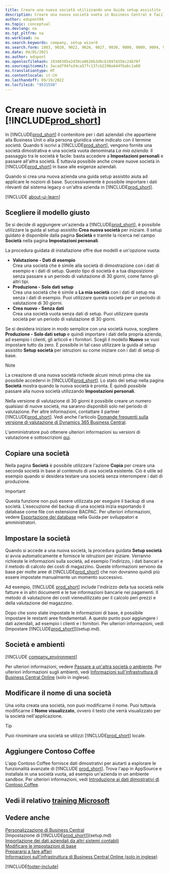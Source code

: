```yaml
---
title: Creare una nuova società utilizzando una Guida setup assistito
description: Creare una nuova società vuota in Business Central è facile. Una Guida setup assistito fornisce le istruzioni nei vari passaggi e consente di importare i dati aziendali esistenti.
author: edupont04
ms.topic: conceptual
ms.devlang: na
ms.tgt_pltfrm: na
ms.workload: na
ms.search.keywords: company, setup wizard
ms.search.form: 1803, 9020, 9022, 9026, 9027, 9030, 9000, 9009, 9004, 9005, 9024, 9006, 9007, 9010, 9016, 9017
ms.date: 04/01/2021
ms.author: edupont
ms.openlocfilehash: 19340305e2d39ce0626b3d6cb10974556c24b70f
ms.sourcegitcommit: 3acadf94fa34ca57fc137cb2296e644fbabc1a60
ms.translationtype: HT
ms.contentlocale: it-CH
ms.lasthandoff: 09/19/2022
ms.locfileid: "9531558"
---
```

# <a name="create-new-companies-in-prod_short"></a>Creare nuove società in [!INCLUDE[prod_short](includes/prod_short.md)]

In [!INCLUDE[prod_short](includes/prod_short.md)] il contenitore per i dati aziendali che appartiene alla Business Unit o alla persona giuridica viene indicato con il termine *società*. Quando ti iscrivi a [!INCLUDE[prod_short](includes/prod_short.md)], vengono fornite una società dimostrativa e una società vuota denominata *La mia azienda*. Il passaggio tra le società è facile: basta accedere a **Impostazioni personali** e passare all'altra società. È tuttavia possibile anche creare nuove società in [!INCLUDE[prod_short](includes/prod_short.md)] in base alle esigenze aziendali.  

Quando si crea una nuova azienda una guida setup assistito aiuta ad applicare le nozioni di base. Successivamente è possibile importare i dati rilevanti dal sistema legacy o un'altra azienda in [!INCLUDE[prod_short](includes/prod_short.md)].  

[!INCLUDE [about-ui-learn](includes/about-ui-learn.md)]

## <a name="choose-the-right-template"></a>Scegliere il modello giusto

Se si decide di aggiungere un'azienda a [!INCLUDE[prod_short](includes/prod_short.md)], è possibile utilizzare la guida al setup assistito **Crea nuova società** per iniziare. Il setup guidato è disponibile dalla pagina **Società** e tramite la ricerca nel campo **Società** nella pagina **Impostazioni personali**.  

La procedura guidata di installazione offre due modelli e un'opzione vuota:

- **Valutazione - Dati di esempio**  
    Crea una società che è simile alla società di dimostrazione con i dati di esempio e i dati di setup. Questo tipo di società è a tua disposizione senza passare a un periodo di valutazione di 30 giorni, come fanno gli altri tipi.  
- **Produzione - Solo dati setup**  
    Crea una società che è simile a **La mia società** con i dati di setup ma senza i dati di esempio. Puoi utilizzare questa società per un periodo di valutazione di 30 giorni.  
- **Crea nuovo - Senza dati**  
    Crea una società vuota senza dati di setup. Puoi utilizzare questa società per un periodo di valutazione di 30 giorni.  

Se si desidera iniziare in modo semplice con una società nuova, scegliere **Produzione - Solo dati setup** e quindi importare i dati della propria azienda, ad esempio i clienti, gli articoli e i fornitori. Scegli il modello **Nuovo** se vuoi impostare tutto da zero. È possibile in tal caso utilizzare la guida al setup assistito **Setup società** per istruzioni su come iniziare con i dati di setup di base.  

> [!NOTE]  
> La creazione di una nuova società richiede alcuni minuti prima che sia possibile accedervi in [!INCLUDE[prod_short](includes/prod_short.md)]. Lo stato del setup nella pagina **Società** mostra quando la nuova società è pronta. È quindi possibile passare alla nuova società utilizzando **Impostazioni personali**.  

Nella versione di valutazione di 30 giorni è possibile creare un numero qualsiasi di nuove società, ma saranno disponibili solo nel periodo di valutazione. Per altre informazioni, contattare il partner [!INCLUDE[prod_short](includes/prod_short.md)]. Vedi anche l'articolo [Domande frequenti sulla versione di valutazione di Dynamics 365 Business Central](trial-faq.md).  

L'amministratore può ottenere ulteriori informazioni su versioni di valutazione e sottoscrizioni [qui](/dynamics365/business-central/dev-itpro/administration/trials-subscriptions).  

## <a name="copy-a-company"></a>Copiare una società

Nella pagina **Società** è possibile utilizzare l'azione **Copia** per creare una seconda società in base al contenuto di una società esistente. Ciò è utile ad esempio quando si desidera testare una società senza interrompere i dati di produzione.

> [!Important]
> Questa funzione non può essere utilizzata per eseguire il backup di una società. L'esecuzione del backup di una società inizia esportando il database come file con estensione BACPAC. Per ulteriori informazioni, vedere [Esportazione dei database](/dynamics365/business-central/dev-itpro/administration/tenant-admin-center-database-export) nella Guida per sviluppatori e amministratori.

## <a name="set-up-the-company"></a>Impostare la società

Quando si accede a una nuova società, la procedura guidata **Setup società** si avvia automaticamente e fornisce le istruzioni per iniziare. Verranno richieste le informazioni sulla società, ad esempio l'indirizzo, i dati bancari e il metodo di calcolo dei costi di magazzino. Queste informazioni servono da base per molte aree di [!INCLUDE[prod_short](includes/prod_short.md)] che non dovranno quindi più essere impostate manualmente un momento successivo.  

Ad esempio, [!INCLUDE [prod_short](includes/prod_short.md)] include l'indirizzo della tua società nelle fatture e in altri documenti e le tue informazioni bancarie nei pagamenti. Il metodo di valutazione dei costi vieneutilizzato per il calcolo peri prezzi e della valutazione del magazzino.  

Dopo che sono state impostate le informazioni di base, è possibile impostare le restanti aree fondamentali. A questo punto puoi aggiungere i dati aziendali, ad esempio i clienti e i fornitori. Per ulteriori informazioni, vedi [Impostare [!INCLUDE[prod_short](includes/prod_short.md)]](setup.md).  

## <a name="companies-and-environments"></a>Società e ambienti

[!INCLUDE [company_environment](includes/company_environment.md)]

Per ulteriori informazioni, vedere [Passare a un'altra società o ambiente](ui-organization-switch.md). Per ulteriori informazioni sugli ambienti, vedi [Informazioni sull'infrastruttura di Business Central Online](/dynamics365/business-central/dev-itpro/administration/tenant-environment-topology) (solo in inglese).  

## <a name="changing-a-companys-name"></a>Modificare il nome di una società

Una volta creata una società, non puoi modificarne il nome. Puoi tuttavia modificarne il **Nome visualizzato**, ovvero il testo che verrà visualizzato per la società nell'applicazione.  

> [!TIP]
> Puoi rinominare una società se utilizzi [!INCLUDE[prod_short](includes/prod_short.md)] locale.

## <a name="add-contoso-coffee"></a>Aggiungere Contoso Coffee

L'app Contoso Coffee fornisce dati dimostrativi per aiutarti a esplorare le funzionalità avanzate di [!INCLUDE [prod_short](includes/prod_short.md)]. Trova l'app in AppSource e installala in una società vuota, ad esempio un'azienda in un ambiente sandbox. Per ulteriori informazioni, vedi [Introduzione ai dati dimostrativi di Contoso Coffee](contoso-coffee/contoso-coffee-intro.md).  

## <a name="see-related-microsoft-training"></a>Vedi il relativo [training Microsoft](/training/modules/create-new-companies-dynamics-365-business-central/)

## <a name="see-also"></a>Vedere anche

[Personalizzazione di Business Central](ui-customizing-overview.md)  
[Impostazione di [!INCLUDE[prod_short](includes/prod_short.md)]](setup.md)  
[Importazione dei dati aziendali da altri sistemi contabili](across-import-data-configuration-packages.md)  
[Modificare le impostazioni di base](ui-change-basic-settings.md)  
[Prepararsi a fare affari](ui-get-ready-business.md)  
[Informazioni sull'infrastruttura di Business Central Online (solo in inglese)](/dynamics365/business-central/dev-itpro/administration/tenant-environment-topology)  


[!INCLUDE[footer-include](includes/footer-banner.md)]
